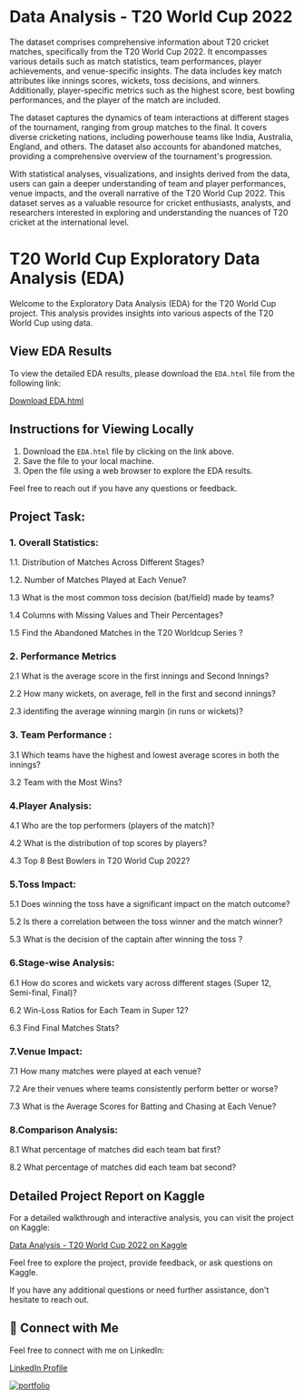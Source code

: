 
# Data Analysis - T20 World Cup 2022


The dataset comprises comprehensive information about T20 cricket matches, specifically from the T20 World Cup 2022. It encompasses various details such as match statistics, team performances, player achievements, and venue-specific insights. The data includes key match attributes like innings scores, wickets, toss decisions, and winners. Additionally, player-specific metrics such as the highest score, best bowling performances, and the player of the match are included.

The dataset captures the dynamics of team interactions at different stages of the tournament, ranging from group matches to the final. It covers diverse cricketing nations, including powerhouse teams like India, Australia, England, and others. The dataset also accounts for abandoned matches, providing a comprehensive overview of the tournament's progression.

With statistical analyses, visualizations, and insights derived from the data, users can gain a deeper understanding of team and player performances, venue impacts, and the overall narrative of the T20 World Cup 2022. This dataset serves as a valuable resource for cricket enthusiasts, analysts, and researchers interested in exploring and understanding the nuances of T20 cricket at the international level.

# T20 World Cup Exploratory Data Analysis (EDA)

Welcome to the Exploratory Data Analysis (EDA) for the T20 World Cup project. This analysis provides insights into various aspects of the T20 World Cup using data.

## View EDA Results

To view the detailed EDA results, please download the `EDA.html` file from the following link:

[Download EDA.html](https://github.com/parthebhan/T20-worldcup/blob/main/EDA.html)

## Instructions for Viewing Locally

1. Download the `EDA.html` file by clicking on the link above.
2. Save the file to your local machine.
3. Open the file using a web browser to explore the EDA results.

Feel free to reach out if you have any questions or feedback.


## Project Task:

### 1. Overall Statistics:

1.1. Distribution of Matches Across Different Stages?

1.2. Number of Matches Played at Each Venue?

1.3 What is the most common toss decision (bat/field) made by teams?

1.4 Columns with Missing Values and Their Percentages?

1.5 Find the Abandoned Matches in the T20 Worldcup Series ?

### 2. Performance Metrics

2.1 What is the average score in the first innings and Second Innings?

2.2 How many wickets, on average, fell in the first and second innings?

2.3 identifing the average winning margin (in runs or wickets)?

### 3. Team Performance :

3.1 Which teams have the highest and lowest average scores in both the innings?

3.2 Team with the Most Wins?

### 4.Player Analysis:

4.1 Who are the top performers (players of the match)?

4.2 What is the distribution of top scores by players?

4.3 Top 8 Best Bowlers in T20 World Cup 2022?

### 5.Toss Impact:

5.1 Does winning the toss have a significant impact on the match outcome?

5.2 Is there a correlation between the toss winner and the match winner?

5.3 What is the decision of the captain after winning the toss ?

### 6.Stage-wise Analysis: 

6.1 How do scores and wickets vary across different stages (Super 12, Semi-final, Final)?

6.2 Win-Loss Ratios for Each Team in Super 12?

6.3 Find Final Matches Stats?

### 7.Venue Impact:

7.1 How many matches were played at each venue?

7.2 Are their venues where teams consistently perform better or worse?

7.3 What is the Average Scores for Batting and Chasing at Each Venue?

### 8.Comparison Analysis:

8.1 What percentage of matches did each team bat first?

8.2 What percentage of matches did each team bat second?


## Detailed Project Report on Kaggle

For a detailed walkthrough and interactive analysis, you can visit the project on Kaggle:

[Data Analysis - T20 World Cup 2022 on Kaggle](https://www.kaggle.com/code/parthebhan/data-analysis-t20-worldcup-2022?scriptVersionId=158738035)

Feel free to explore the project, provide feedback, or ask questions on Kaggle.

If you have any additional questions or need further assistance, don't hesitate to reach out.


## 🔗 Connect with Me

Feel free to connect with me on LinkedIn:

[LinkedIn Profile](https://www.linkedin.com/in/parthebhan)

[![portfolio](https://img.shields.io/badge/my_portfolio-000?style=for-the-badge&logo=ko-fi&logoColor=white)](https://parthebhan143.wixsite.com/datainsights)

